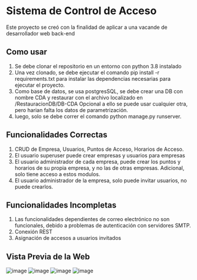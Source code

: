 # Sistema de Control de Acceso

Este proyecto se creó con la finalidad de aplicar a una vacande de desarrollador web back-end

## Como usar

1. Se debe clonar el repositorio en un entorno con python 3.8 instalado
2. Una vez clonado, se debe ejecutar el comando pip install -r requirements.txt para instalar las dependencias necesarias para ejecutar el proyecto.
3. Como base de datos, se usa postgresSQL, se debe crear una DB con nombre CDA y restaurar con el archivo localizado en /RestauracionDB/DB-CDA
Opcional a ello se puede usar cualquier otra, pero harian falta los datos de parametrización.
4. luego, solo se debe correr el comando python manage.py runserver.

## Funcionalidades Correctas
1. CRUD de Empresa, Usuarios, Puntos de Acceso, Horarios de Acceso.
2. El usuario superuser puede crear empresas y usuarios para empresas
3. El usuario administrador de cada empresa, puede crear los puntos y horarios de su propia empresa, y no las de otras empresas. Adicional, solo tiene acceso a estos modulos.
4. El usuario administrador de la empresa, solo puede invitar usuarios, no puede crearlos.


## Funcionalidades Incompletas
1. Las funcionalidades dependientes de correo electrónico no son funcionales, debido a problemas de autenticación con servidores SMTP.
2. Conexión REST
3. Asignación de accesos a usuarios invitados

## Vista Previa de la Web
![image](https://user-images.githubusercontent.com/37114980/164785407-f5b2abba-c736-4c5b-9756-9f0d2565c0b6.png)
![image](https://user-images.githubusercontent.com/37114980/164785513-29e78f20-d8e8-46b2-8643-0e0f139aad69.png)
![image](https://user-images.githubusercontent.com/37114980/164785535-38b7c5d6-9de9-42b9-b15b-77c36043140b.png)
![image](https://user-images.githubusercontent.com/37114980/164785589-f78b949c-4bad-46d2-8c35-ceaae12532bf.png)




